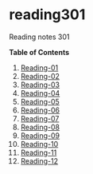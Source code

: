# reading301
Reading notes 301  

**Table of Contents**  

1. [Reading-01](reading01.md)  
2. [Reading-02](reading02.md)   
3. [Reading-03](reading03.md) 
4. [Reading-04](reading04.md)
5. [Reading-05](reading05.md)
6. [Reading-06](reading06.md)
7. [Reading-07](reading07.md)
8. [Reading-08](reading08.md)
9. [Reading-09](reading09.md)
10. [Reading-10](reading10.md) 
11. [Reading-11](reading11.md) 
12. [Reading-12](reading12.md) 


